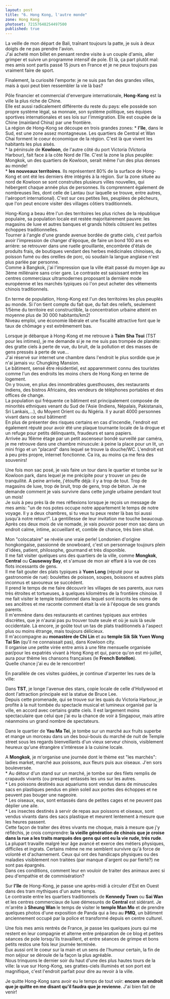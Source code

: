 ```yaml
---
layout: post
title: "6. Hong Kong, l'autre monde"
zone: Hong Kong
photoset: 72157648254497500
published: true
---
```


La veille de mon départ de Bali, traînant toujours la patte, je suis à deux doigts de ne pas prendre l'avion.  
J'ai acheté mon billet en pensant rendre visite à un couple d'amis, aller grimper et suivre un programme intensif de pole. Et là, ça part plutôt mal: mes amis sont partis passé 15 jours en France et je ne peux toujours pas vraiment faire de sport.

Finalement, la curiosité l'emporte: je ne suis pas fan des grandes villes, mais à quoi peut bien ressembler la vie là bas?

Pôle financier et commercial d'envergure internationale, **Hong-Kong** est la ville la plus riche de Chine.  
Elle est aussi radicalement différente du reste du pays: elle possède son propre système légal, sa monnaie, son système politique, ses équipes sportives internationales et ses lois sur l'immigration. Elle est coupée de la Chine (mainland China) par une frontière.  
La région de Hong-Kong se découpe en trois grandes zones: 
	* **l'île**, dans le Sud, est une zone assez montagneuse. Les quartiers de 			  Central et Wan Chai forment le coeur économique de la région. C'est là que 		  vivent les habitants les plus aisés.  
	* la péninsule de **Kowloon**, de l'autre côté du port Victoria (Victoria 			  Harbour), fait face à la côte Nord de l'île. C'est la zone la plus peuplée: 		  Mongkok, un des quartiers de Kowloon, serait même l'un des plus denses au 		  monde!  
	* **les nouveaux territoires**. Ils représentent 80% de la surface de Hong-Kong 	  et ont été les derniers être intégrés à la région. Sur la zone située au nord 	  de Kowloon se sont construites plusieurs villes nouvelles, qui hébergent chaque 		année plus de personnes. Ils comprennent également de nombreuses îles, dont 	  celle de Lantau (sur laquelle se trouve, entre autres, l'aéroport 				  international). C'est sur ces petites îles, peuplées de pêcheurs, que l'on peut 		encore visiter des villages côtiers traditionnels.

Hong-Kong a beau être l'un des territoires les plus riches de la république populaire, sa population locale est restée majoritairement pauvre: les magasins de luxe et autres banques et grands hôtels côtoient les petites échoppes traditionnelles.  
Tourner à l'angle d'une grande avenue bordée de gratte ciels, c'est parfois avoir l'impression de changer d'époque, de faire un bond 100 ans en arrière: se retrouver dans une ruelle grouillante, encombrée d'étals de produits frais, de boutiques vendant des herbes médicinales chinoises, du poisson fumé ou des oreilles de porc, où soudain la langue anglaise n'est plus parlée par personne.  
Comme à Bangkok, j'ai l'impression que la ville était passé du moyen âge au 3ème millénaire sans crier gare. Le contraste est saisissant entre les centres commerciaux ultramodernes proposant la dernière mode européenne et les marchés typiques où l'on peut acheter des vêtements chinois traditionnels.

En terme de population, Hong-Kong est l'un des territoires les plus peuplés au monde. Si l'on tient compte du fait que, du fait des reliefs, seulement 1/5ème du territoire est constructible, la concentration urbaine atteint en moyenne plus de 30 000 habitants/km2!  
Niveau emploi, une économie libérale et une fiscalité attractive font que le taux de chômage y est extrêmement bas.

Lorsque je débarque à Hong-Kong et me retrouve à **Tsim Sha Tsui** (TST pour les intimes), je me demande si je ne me suis pas trompée de planète: des gratte ciels à perte de vue, du bruit, de la pollution et des masses de gens pressés à perte de vue...  
J'ai réservé sur internet une chambre dans l'endroit le plus sordide que je n'ai jamais vu: Chungking Mansion.  
Le bâtiment, sensé être résidentiel, est apparemment connu des touristes comme l'un des endroits les moins chers de Hong Kong en terme de logement.  
On y trouve, en plus des innombrables guesthouses, des restaurants Indiens, des bistros Africains, des vendeurs de téléphones portables et des offices de change.  
La population qui fréquente ce bâtiment est principalement composée de minorités ethniques venant du Sud de l'Asie (Indiens, Népalais, Pakistanais, Sri Lankais,...), du Moyent Orient ou du Nigéria. Il y aurait 4000 personnes vivant dans ce seul bâtiment!  
En plus de présenter des risques certains en cas d'incendie, l'endroit est également réputé pour avoir été une plaque tournante locale de la drogue et un refuge pour petits délinquants, fraudeurs et sans papiers.  
Arrivée au 16ème étage par un petit ascenseur bondé surveillé par caméra, je me retrouve dans une chambre minuscule: à peine la place pour un lit, un mini frigo et un "placard" dans lequel se trouve la douche/WC. L'endroit est à peu près propre, internet fonctionne. Ca ira, au moins ça me fera des souvenirs!

Une fois mon sac posé, je vais faire un tour dans le quartier et tombe sur le Kowloon park, dans lequel je me précipite pour y trouver un peu de tranquilité. A peine arrivée, j'étouffe déjà: il y a trop de tout. Trop de magasins de luxe, trop de bruit, trop de gens, trop de béton. Je me demande comment je vais survivre dans cette jungle urbaine pendant tout un mois!  
Je suis à peu près là de mes réflexions lorsque je reçois un message de mes amis: "un de nos potes occupe notre appartement le temps de notre voyage. Il y a deux chambres, si tu veux tu peux rester là bas toi aussi jusqu'à notre retour!". La gentillesse de leur invitation me touche beaucoup. Après ces deux mois de vie nomade, je vais pouvoir poser mon sac dans un endroit calme, intime, accueillant et, comble de chance, très bien situé.

Mon "colocataire" se révèle une vraie perle! Londonien d'origine hongkongaise, passionné de snowboard, c'est un personnage toujours plein d'idées, patient, philosophe, gourmand et très disponible.  
Il me fait visiter quelques uns des quartiers de la ville, comme **Mongkok**, **Central** ou **Causeway Bay**, et s'amuse de mon air effaré à la vue de ces flots incessants de gens.  
Il me fait gouter des plats typiques à **Yuen Long** (réputé pour sa gastronomie de rue): boulettes de poisson, soupes, boissons et autres plats inconnus et savoureux se succèdent.  
Il prend le temps de me faire découvrir les villages de ses parents, aux rues très étroites et tortueuses, à quelques kilomètres de la frontière chinoise. Il me fait visiter le temple traditionnel dans lequel sont inscrits les noms de ses ancêtres et me raconte comment était la vie à l'époque de ses grands parents.  
Il m'emmène dans des restaurants et cantines typiques aux entrées discrètes, que je n'aurai pas pu trouver toute seule et où je suis là seule occidentale. Là encore, je goûte tout un tas de plats traditionnels à l'aspect plus ou moins étrange, mais toujours délicieux.  
Il m'accompagne au **monastère de Chi Lin** et au **temple Sik Sik Yuen Wong Tai Sin** (qu'il ne connaissait pas), dans Kowloon city.  
Il organise une petite virée entre amis à une fête mensuelle organisée par/pour les expatriés vivant à Hong Kong et qui, parce qu'on est mi-juillet, aura pour thème les chansons françaises (le **French Botellon**).  
Quelle chance j'ai eu de le rencontrer!

En parallèle de ces visites guidées, je continue d'arpenter les rues de la ville:

Dans **TST**, je longe l'avenue des stars, copie locale de celle d'Hollywood et dont l'attraction principale est la statue de Bruce Lee.  
Depuis cette promenade, qui se trouve sur les quais du Victoria Harbour, je profite à la nuit tombée du spectacle musical et lumineux organisé par la ville, en accord avec certains gratte ciels. Il est largement moins spectaculaire que celui que j'ai eu la chance de voir à Singapour, mais attire néanmoins un grand nombre de spectateurs.

Dans le quartier de **Yau Ma Tei**, je tombe sur un marché aux fruits superbe et mange un morceau dans un des boui-bouis du marché de nuit de Temple street sous les regards bienveillants d'un vieux serveur chinois, visiblement heureux qu'une étrangère s'intéresse à la cuisine locale.

A **Mongkok**, je m'organise une journée dont le thème est "les marchés": ladies market, marché aux poissons, aux fleurs puis aux oiseaux. J'en sors bouleversée.  
	* Au détour d'un stand sur un marché, je tombe sur des filets remplis de crapauds 		vivants (ou presque) entassés les uns sur les autres.  
	* Les poissons destinés aux aquariums sont vendus dans de minuscules sacs en 		  plastiques pendus en plein soleil aux portes des échoppes et ne peuvent pas 		  bouger une nageoire.  
	* Les oiseaux, eux, sont entassés dans de petites cages et ne peuvent pas déplier 		une aile.  
	* Les insectes destinés à servir de repas aux poissons et oiseaux, sont vendus 		  vivants dans des sacs plastique et meurent lentement à mesure que les heures 		  passent.  
Cette façon de traiter des êtres vivants me choque, mais à mesure que j'y réfléchis, je crois comprendre: **la vieille génération de chinois que je croise dans la rue a les traits marqués des gens qui ont eu la vie rude, très rude**. La plupart travaille malgré leur âge avancé et exerce des métiers physiques, difficiles et ingrats. Certains même ne me semblent survivre qu'à force de volonté et d'acharnement. Ceux qui ont des handicaps physiques ou des maladies visiblement non traitées (par manque d'argent ou par fierté?) ne sont pas épargnés.  
Dans ces conditions, comment leur en vouloir de traiter des animaux avec si peu d'empathie et de commisération?

Sur **l'île** de Hong-Kong, je passe une après-midi à circuler d'Est en Ouest dans des tram mythiques d'un autre temps.  
Le contraste entre les quartiers traditionnels de **Kennedy Town** ou **Sai Wan** et les centres commerciaux de luxe démesurés de **Central** est sidérant. Je m'arrête à **Sheung Wan** le temps de visiter le **temple Man Mo** et de prendre quelques photos d'une exposition de Panda qui a lieu au **PMQ**, un bâtiment anciennement occupé par la police et transformé depuis en centre culturel.

Une fois mes amis rentrés de France, je passe les quelques jours qui me restent en leur compagnie et alterne entre préparation de ce blog et petites séances de pole lorsqu'ils travaillent, et entre séances de grimpe et bons petits restos une fois leur journée terminée.  
Eux aussi ont le coeur sur la main et un sens de l'humour certain, la fin de mon séjour se déroule de la façon la plus agréable.  
Nous trinquons le dernier soir du haut d'une des plus hautes tours de la ville: la vue sur Hong-Kong, ses grattes-ciels illuminés et son port est magnifique, c'est l'endroit parfait pour dire au revoir à la ville.

Je quitte Hong-Kong sans avoir eu le temps de tout voir: **encore un endroit que je quitte en me disant qu'il faudra que je revienne**. J'ai bien fait de venir!